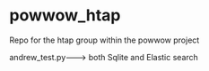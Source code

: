 # powwow_htap
Repo for the htap group within the powwow project


andrew_test.py---> both Sqlite and Elastic search
